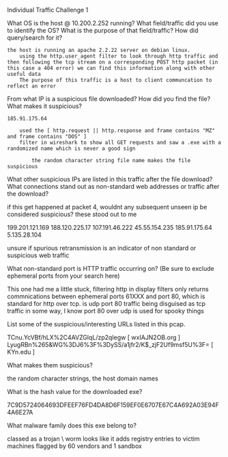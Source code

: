 Individual Traffic Challenge 1


What OS is the host @ 10.200.2.252 running?
What field/traffic did you use to identify the OS? What is the purpose of that field/traffic? How did query/search for it?

    the host is running an apache 2.2.22 server on debian linux. 
        using the http.user_agent filter to look through http traffic and then following the tcp stream on a corresponding POST http packet (in this case a 404 error) we can find this information along with other useful data
        The purpose of this traffic is a host to client communcation to reflect an error



From what IP is a suspicious file downloaded?
How did you find the file? What makes it suspicious?

    185.91.175.64
    
        used the [ http.request || http.response and frame contains "MZ" and frame contains "DOS" ] 
        filter in wireshark to show all GET requests and saw a .exe with a randomized name which is never a good sign 

            the random character string file name makes the file suspicious




What other suspicious IPs are listed in this traffic after the file download?
What connections stand out as non-standard web addresses or traffic after the download?

if this get happened at packet 4, wouldnt any subsequent unseen ip be considered suspicious?
these stood out to me 

199.201.121.169
188.120.225.17
107.191.46.222
45.55.154.235
185.91.175.64
5.135.28.104

unsure if spurious retransmission is an indicator of non standard or suspicious web traffic 





What non-standard port is HTTP traffic occurring on? (Be sure to exclude ephemeral ports from your search here)

This one had me a little stuck, filtering http in display filters only returns commnications between ephemeral ports 61XXX and port 80, which is standard for http over tcp. is udp port 80 traffic being disguised as tcp traffic in some way, I know port 80 over udp is used for spooky things 




List some of the suspicious/interesting URLs listed in this pcap.

TCnu.YcVBf/hLX%2C4AVZGlqL/zp2qIegw [ wxIAJN2OB.org ]
LyugRBn%265&WG%3DJ6%3F%3DySS/a1jfr2/K$_zjF2Uf9msf5U%3F= [ KYn.edu ]





What makes them suspicious?

the random character strings, the host domain names 




What is the hash value for the downloaded exe?

7C9D5724064693DFEEF76FD4DA8D6F159EF0E6707E67C4A692A03E94F4A6E27A




What malware family does this exe belong to?

classed as a trojan \ worm
looks like it adds registry entries to victim machines
flagged by 60 vendors and 1 sandbox
